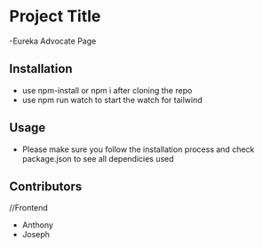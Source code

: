 # Project Title
-Eureka Advocate Page

## Installation
- use npm-install or npm i after cloning the repo
- use npm run watch to start the watch for tailwind

## Usage
- Please make sure you follow the installation process and check package.json to see all dependicies used

## Contributors
//Frontend
- Anthony
- Joseph